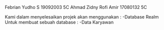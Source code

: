 Febrian Yudho S 
19092003 
5C
Ahmad Zidny Rofi Amir 
17080132
5C

Kami dalam menyelesaikan projek akan menggunakan :
-Database Realm
Untuk membuat sebuah database :
-Data Karyawan
